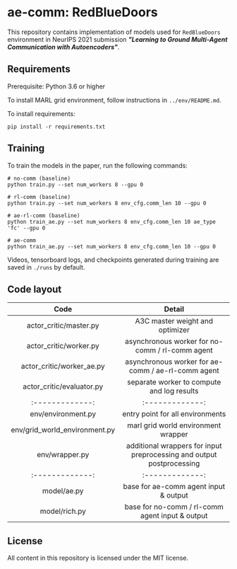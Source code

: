 # ae-comm: RedBlueDoors
This repository contains implementation of models used for `RedBlueDoors` environment
in NeurIPS 2021 submission ***"Learning to Ground Multi-Agent Communication with Autoencoders"***.

## Requirements
Prerequisite: Python 3.6 or higher

To install MARL grid environment, follow instructions in `../env/README.md`.

To install requirements:
```setup
pip install -r requirements.txt
```

## Training
To train the models in the paper, run the following commands:
```train
# no-comm (baseline)
python train.py --set num_workers 8 --gpu 0

# rl-comm (baseline)
python train.py --set num_workers 8 env_cfg.comm_len 10 --gpu 0

# ae-rl-comm (baseline)
python train_ae.py --set num_workers 8 env_cfg.comm_len 10 ae_type 'fc' --gpu 0

# ae-comm
python train_ae.py --set num_workers 8 env_cfg.comm_len 10 --gpu 0
```

Videos, tensorboard logs, and checkpoints generated during training are saved in `./runs` by default.

## Code layout

| Code          | Detail |
| :-------------: |:-------------:|
| actor_critic/master.py | A3C master weight and optimizer |
| actor_critic/worker.py | asynchronous worker for no-comm / rl-comm agent|
| actor_critic/worker_ae.py | asynchronous worker for ae-comm / ae-rl-comm agent|
| actor_critic/evaluator.py | separate worker to compute and log results |
| :-------------: |:-------------:|
| env/environment.py | entry point for all environments | 
| env/grid_world_environment.py | marl grid world environment wrapper |
| env/wrapper.py | additional wrappers for input preprocessing and output postprocessing |
| :-------------: |:-------------:|
| model/ae.py | base for ae-comm agent input & output | 
| model/rich.py | base for no-comm / rl-comm agent input & output | 

## License
All content in this repository is licensed under the MIT license.